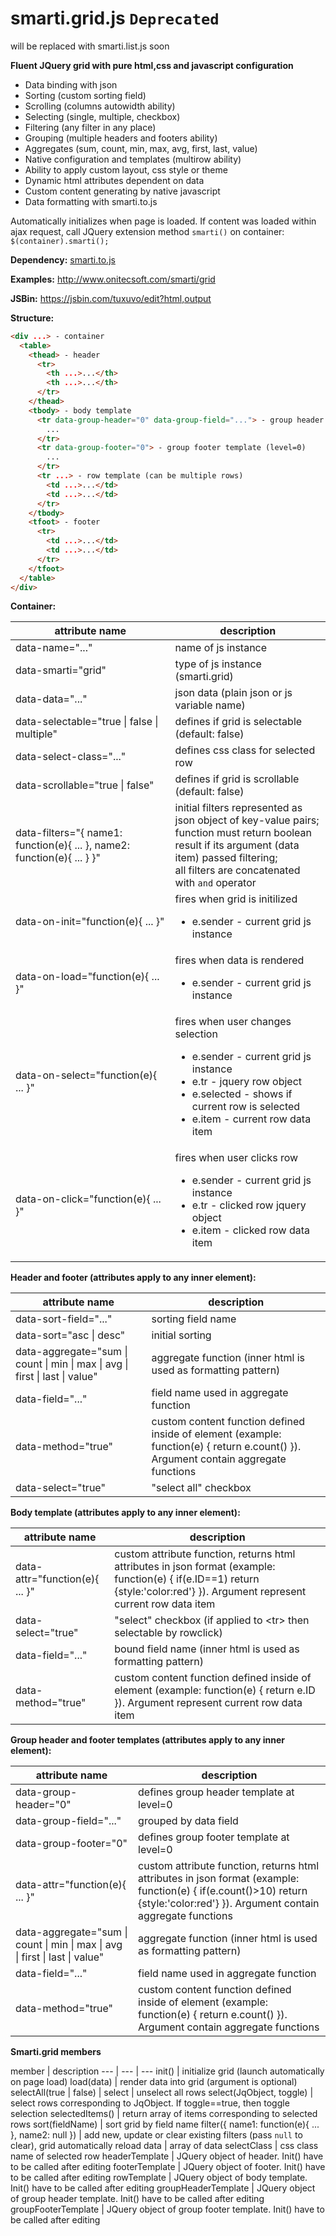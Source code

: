 # smarti.grid.js ````Deprecated````
will be replaced with smarti.list.js soon

<b>Fluent JQuery grid with pure html,css and javascript configuration</b>

* Data binding with json
* Sorting (custom sorting field)
* Scrolling (columns autowidth ability)
* Selecting (single, multiple, checkbox)
* Filtering (any filter in any place)
* Grouping (multiple headers and footers ability)
* Aggregates (sum, count, min, max, avg, first, last, value)
* Native configuration and templates (multirow ability)
* Ability to apply custom layout, css style or theme
* Dynamic html attributes dependent on data
* Custom content generating by native javascript
* Data formatting with smarti.to.js

Automatically initializes when page is loaded. If content was loaded within ajax request, call JQuery extension method `smarti()` on container: `$(container).smarti();`

<b>Dependency:</b> <a href="https://github.com/onitecsoft/smarti.to.js">smarti.to.js</a>

<b>Examples:</b> <a href="http://www.onitecsoft.com/smarti/grid">http://www.onitecsoft.com/smarti/grid</a>

<b>JSBin:</b> <a href="https://jsbin.com/tuxuvo/edit?html,output">https://jsbin.com/tuxuvo/edit?html,output</a>

<b>Structure:</b>
```html
<div ...> - container
  <table>
    <thead> - header
      <tr>
        <th ...>...</th>
        <th ...>...</th>
      </tr>
    </thead>
    <tbody> - body template
      <tr data-group-header="0" data-group-field="..."> - group header template (level=0)
        ...
      </tr>
      <tr data-group-footer="0"> - group footer template (level=0)
        ...
      </tr>
      <tr ...> - row template (can be multiple rows)
        <td ...>...</td>
        <td ...>...</td>
      </tr>
    </tbody>
    <tfoot> - footer
      <tr>
        <td ...>...</td>
        <td ...>...</td>
      </tr>
    </tfoot>
  </table>
</div>
```
<b>Container:</b>

attribute name | description
--- | ---
data-name="..." | name of js instance
data-smarti="grid" | type of js instance (smarti.grid)
data-data="..." | json data (plain json or js variable name)
data-selectable="true \| false \| multiple" | defines if grid is selectable (default: false)
data-select-class="..." | defines css class for selected row
data-scrollable="true \| false" | defines if grid is scrollable (default: false)
data-filters="{ name1: function(e){ ... }, name2: function(e){ ... } }" | initial filters represented as json object of key-value pairs;<br/>function must return boolean result if its argument (data item) passed filtering;<br/>all filters are concatenated with `and` operator
data-on-init="function(e){ ... }" | fires when grid is initilized<ul><li>e.sender - current grid js instance</li></ul>
data-on-load="function(e){ ... }" | fires when data is rendered<ul><li>e.sender - current grid js instance</li></ul>
data-on-select="function(e){ ... }" | fires when user changes selection<ul><li>e.sender - current grid js instance</li><li>e.tr - jquery row object</li><li>e.selected - shows if current row is selected</li><li>e.item - current row data item</li></ul>
data-on-click="function(e){ ... }" | fires when user clicks row<ul><li>e.sender - current grid js instance</li><li>e.tr - clicked row jquery object</li><li>e.item - clicked row data item</li></ul>

<b>Header and footer (attributes apply to any inner element):</b>

attribute name | description
--- | ---
data-sort-field="..." | sorting field name
data-sort="asc \| desc" | initial sorting
data-aggregate="sum \| count \| min \| max \| avg \| first \| last \| value" | aggregate function (inner html is used as formatting pattern)
data-field="..." | field name used in aggregate function
data-method="true" | custom content function defined inside of element (example: function(e) { return e.count() }). Argument contain aggregate functions
data-select="true" | "select all" checkbox

<b>Body template (attributes apply to any inner element):</b>

| attribute name                   | description
| -------------------------------- | -----------------------------------------
| data-attr="function(e){ ... }"   | custom attribute function, returns html attributes in json format (example: function(e) { if(e.ID==1) return {style:'color:red'} }). Argument represent current row data item
| data-select="true"               | "select" checkbox (if applied to \<tr\> then selectable by rowclick)
| data-field="..."                 | bound field name (inner html is used as formatting pattern)
| data-method="true"               | custom content function defined inside of element (example: function(e) { return e.ID }). Argument represent current row data item

<b>Group header and footer templates (attributes apply to any inner element):</b>

attribute name | description
--- | ---
data-group-header="0" | defines group header template at level=0
data-group-field="..." | grouped by data field
data-group-footer="0" | defines group footer template at level=0
data-attr="function(e){ ... }" | custom attribute function, returns html attributes in json format (example: function(e) { if(e.count()>10) return {style:'color:red'} }). Argument contain aggregate functions
data-aggregate="sum \| count \| min \| max \| avg \| first \| last \| value" | aggregate function (inner html is used as formatting pattern)
data-field="..." | field name used in aggregate function
data-method="true" | custom content function defined inside of element (example: function(e) { return e.count() }). Argument contain aggregate functions

<b>Smarti.grid members</b>

member | description
--- | --- | ---
init() | initialize grid (launch automatically on page load)
load(data) | render data into grid (argument is optional)
selectAll(true \| false) | select \| unselect all rows
select(JqObject, toggle) | select rows corresponding to JqObject. If toggle==true, then toggle selection
selectedItems() | return array of items corresponding to selected rows
sort(fieldName) | sort grid by field name
filter({ name1: function(e){ ... }, name2: null }) | add new, update or clear existing filters (pass `null` to clear), grid automatically reload
data | array of data
selectClass | css class name of selected row
headerTemplate | JQuery object of header. Init() have to be called after editing
footerTemplate | JQuery object of footer. Init() have to be called after editing
rowTemplate | JQuery object of body template. Init() have to be called after editing
groupHeaderTemplate | JQuery object of group header template. Init() have to be called after editing
groupFooterTemplate | JQuery object of group footer template. Init() have to be called after editing
